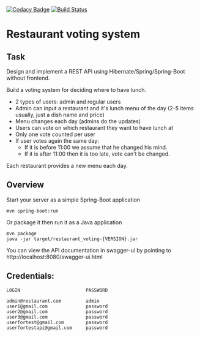 [![Codacy Badge](https://app.codacy.com/project/badge/Grade/369fc654c03840348a1a54f6485f980f)](https://www.codacy.com/gh/DLukin911/restaurant_voting/dashboard?utm_source=github.com&amp;utm_medium=referral&amp;utm_content=DLukin911/restaurant_voting&amp;utm_campaign=Badge_Grade)
[![Build Status](https://app.travis-ci.com/DLukin911/restaurant_voting.svg?branch=master)](https://app.travis-ci.com/DLukin911/restaurant_voting)

# Restaurant voting system
## Task

Design and implement a REST API using Hibernate/Spring/Spring-Boot without frontend.

Build a voting system for deciding where to have lunch.

* 2 types of users: admin and regular users
* Admin can input a restaurant and it's lunch menu of the day (2-5 items usually, just a dish name and price)
* Menu changes each day (admins do the updates)
* Users can vote on which restaurant they want to have lunch at
* Only one vote counted per user
* If user votes again the same day:
    * If it is before 11:00 we assume that he changed his mind.
    * If it is after 11:00 then it is too late, vote can't be changed.

Each restaurant provides a new menu each day.

## Overview

Start your server as a simple Spring-Boot application
```
mvn spring-boot:run
```
Or package it then run it as a Java application
```
mvn package
java -jar target/restaurant_voting-{VERSION}.jar
```
You can view the API documentation in swagger-ui by pointing to
http://localhost:8080/swagger-ui.html

## Credentials:
```
LOGIN                        PASSWORD

admin@restaurant.com         admin
user1@gmail.com              password
user2@gmail.com              password
user3@gmail.com              password
userfortest@gmail.com        password
userfortestapi@gmail.com     password
```